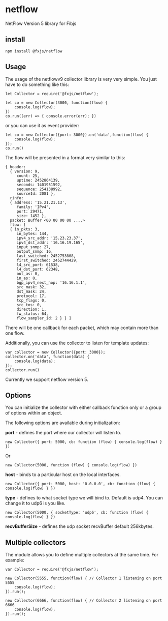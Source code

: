 netflow
==============

NetFlow Version 5 library for Fibjs

## install

    npm install @fxjs/netflow

## Usage

The usage of the netflowv9 collector library is very very simple. You just have to do something like this:


    let Collector = require('@fxjs/netflow');

    let co = new Collector(3000, function(flow) {
        console.log(flow);
    })
    co.run((err) => { console.error(err); })

or you can use it as event provider:

    let co = new Collector({port: 3000}).on('data',function(flow) {
        console.log(flow);
    });
    co.run()


The flow will be presented in a format very similar to this:


    { header:
      { version: 9,
         count: 25,
         uptime: 2452864139,
         seconds: 1401951592,
         sequence: 254138992,
         sourceId: 2081 },
      rinfo:
      { address: '15.21.21.13',
         family: 'IPv4',
         port: 29471,
         size: 1452 },
      packet: Buffer <00 00 00 00 ....>
      flow: [
      { in_pkts: 3,
         in_bytes: 144,
         ipv4_src_addr: '15.23.23.37',
         ipv4_dst_addr: '16.16.19.165',
         input_snmp: 27,
         output_snmp: 16,
         last_switched: 2452753808,
         first_switched: 2452744429,
         l4_src_port: 61538,
         l4_dst_port: 62348,
         out_as: 0,
         in_as: 0,
         bgp_ipv4_next_hop: '16.16.1.1',
         src_mask: 32,
         dst_mask: 24,
         protocol: 17,
         tcp_flags: 0,
         src_tos: 0,
         direction: 1,
         fw_status: 64,
         flow_sampler_id: 2 } } ]


There will be one callback for each packet, which may contain more than one flow.

Additionally, you can use the collector to listen for template updates:

    var collector = new Collector({port: 3000});
    collector.on('data', function(data) {
        console.log(data);
    });
    collector.run()

Currently we support netflow version 5.

## Options

You can initialize the collector with either callback function only or a group of options within an object.

The following options are available during initialization:

**port** - defines the port where our collector will listen to.

    new Collector({ port: 5000, cb: function (flow) { console.log(flow) } })

Or

    new Collector(5000, function (flow) { console.log(flow) })

**host** - binds to a particular host on the local interfaces.

    new Collector({ port: 5000, host: '0.0.0.0', cb: function (flow) { console.log(flow) } })

**type** - defines to what socket type we will bind to. Default is udp4. You can change it to udp6 is you like.

    new Collector(5000, { socketType: 'udp6', cb: function (flow) { console.log(flow) } })

**recvBufferSize** - defines the udp socket recvBuffer default 256kbytes.

## Multiple collectors

The module allows you to define multiple collectors at the same time.
For example:

    var Collector = require('@fxjs/netflow');

    new Collector(5555, function(flow) { // Collector 1 listening on port 5555
        console.log(flow);
    }).run();

    new Collector(6666, function(flow) { // Collector 2 listening on port 6666
        console.log(flow);
    }).run();
